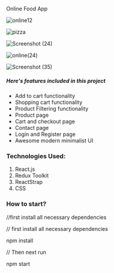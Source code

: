 Online Food App

![online12](https://user-images.githubusercontent.com/52706075/199598193-ee9a3dbf-24fb-4e62-8a81-d7f16ff712d8.png)

![pizza](https://user-images.githubusercontent.com/52706075/199598247-29fadbfa-28d7-4d81-be77-db25e7e9b926.png)

![Screenshot (24)](https://user-images.githubusercontent.com/52706075/199598317-cf47ac45-75ca-49b8-8826-d57a55999088.png)

![online(24)](https://user-images.githubusercontent.com/52706075/199598443-c55bd8e3-a75b-42e2-8da2-822a1d922310.png)

![Screenshot (35)](https://user-images.githubusercontent.com/52706075/199598879-4171e53c-34f1-4d5a-b04e-04277c8398b2.png)


##### Here's features included in this project

- Add to cart functionality
- Shopping cart functionality
- Product Filtering functionality
- Product page
- Cart and checkout page
- Contact page
- Login and Register page
- Awesome modern minimalist UI

### Technologies Used:

1. React.js
2. Redux Toolkit
3. ReactStrap
4. CSS

### How to start?
//first install all necessary dependencies

// first install all necessary dependencies

npm install 

// Then  next run

npm start


